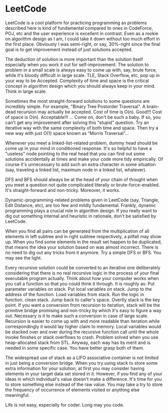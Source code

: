 LeetCode
========
LeetCode is a cool platform for practicing programming as problems described here is kind of fundamental compared to ones in CodeForce, POJ, etc and the user experience is excellent in contrast. Even as a rookie on algorithm design as I am, I could take it down without too much effort in the first place. Obviously I was semi-right, or say, 30%-right since the final goal is to get improvement instead of just solutions accepted.

The deduction of solution is more important than the solution itself especially when you work it out for self-improvement. The solution to problem in a small scale is always easy to come up with, say, brute force, while it's bloody difficult in large scale.  TLE, Stack Overflow, etc, pop up in your way to be Accepted. Complexity of time and space is the critical concept in algorithm design which you should always keep in your mind. Think in large scale.

Sometimes the most straight-forward solutions to some questions are incredibly simple. For example, "Binary Tree Postorder Traversal". A brain-dead recursion may actually be accepted. Cost of time is O(n). Good!!! Cost of space is O(n). Acceptable!!! ... Come on, don't be such a baby. If so, you can't get any improvement after solving this "stupid" question. Try an iterative way with the same complexity of both time and space. Then try a new way with just O(1) space known as “Morris Traversal”...

Whenever you meet a linked-list-related problem, dummy head should be come up in your mind in conditioned response. It's so helpful to have a "useless" node pointing to the real head that you can find out some solutions accidentally at times and make your code more tidy empirically. Of course it's unnecessary to add such an extra character in some situation (say, traveling a linked list, maximum node in a linked list, whatever).

DFS and BFS should always be at the head of your chain of thought when you meet a question not quite complicated literally or brute-force-enabled. It's straight-forward and non-tricky. Moreover, it works.

Dynamic-programming-related problems given in LeetCode (say, Triangle, Edit Distance, etc), are too few and mildly fundamental. Frankly, dynamic programming plays a crucial role in algorithm design. If you really want to dig out something internal and heuristic in rationale, don't be satisfied by LeetCode.

When you find all pairs can be generated from the multiplication of all elements in left subtree and in right subtree respectively, a pitfall may show up. When you find some elements in the result set happen to be duplicated, that means the idea your solution based on was almost incorrect. There is no need to dig out any tricks from it anymore. Try a simple DFS or BFS. You may see the light.

Every recursive solution could be converted to an iterative one deliberately considering that there is no real recursive logic in the process of your final executable program actually. Think about how your computer works when you call a function so that you could think it through. It is roughly as:
Put parameter variables on stack.
Put local variables on stack.
Jump to the address of the function.
Load variables from stack.
Run the logic in function.
clean stack.
Jump back to caller's space.
Overtly stack is the key point. If you want a conversion from recursion to iteration, stack will be the primitive bridge promising and non-tricky by which it's easy to figure a way out. Necessary is it to make such a conversion in case of large scale. Recursion is easier to come up with and more readable than iteration while correspondingly it would lay higher claim to memory. Local variables would be stacked over and over during the recursive function call until the whole invoke finishes or stack overflows to crash. Problem solved when you use heap-allocated stack from STL. Anyway, each way has its merit and is needed in some specific case. You have better grasp both of them.

The widespread use of stack as a LIFO associative container is not limited in just being a conversion bridge. When you try using stack to store some extra information for your solution, at first you may consider having elements in your target data set stored in it. However, if you find any of your ideas in which individual's value doesn't make a difference. It's time for you to store something else instead of the raw value. You may take a try to store the frequency of occurrence of elements visited or anything else meaningful.

Life is not easy, especially for coder. Long may you code.


